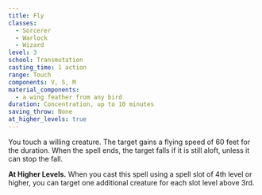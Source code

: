 ```yaml
---
title: Fly
classes:
  - Sorcerer
  - Warlock
  - Wizard
level: 3
school: Transmutation
casting_time: 1 action
range: Touch
components: V, S, M
material_components:
  - a wing feather from any bird
duration: Concentration, up to 10 minutes
saving_throw: None
at_higher_levels: true
---
```


You touch a willing creature. The target gains a flying speed of 60 feet for the duration. When the spell ends, the target falls if it is still aloft, unless it can stop the fall.

**At Higher Levels.** When you cast this spell using a spell slot of 4th level or higher, you can target one additional creature for each slot level above 3rd.
